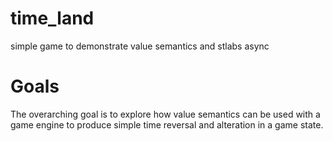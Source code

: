 # time_land
simple game to demonstrate value semantics and stlabs async

# Goals
The overarching goal is to explore how value semantics can be used with a game engine
to produce simple time reversal and alteration in a game state.
